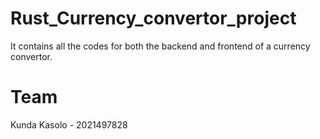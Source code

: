 # Rust_Currency_convertor_project
It contains all the codes for both the backend and frontend of a currency convertor.

# Team
Kunda Kasolo - 2021497828
